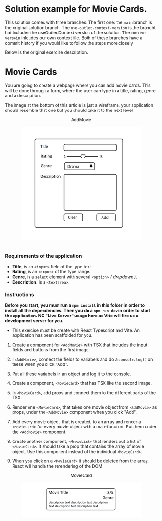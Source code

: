 # Solution example for Movie Cards.

This solution comes with three branches. The first one: the `main` branch is the original solution branch. The `use-outlet-context-version` is the brancht hat includes the useOutledContext version of the solution. The `context-versoin` inlcudes our own context file. Both of these branches have a commit history if you would like to follow the steps more closely.

Below is the original exercise description.

# Movie Cards

You are going to create a webpage where you can add movie cards. This will be done through a form, where the user can type in a title, rating, genre and a description.

The image at the bottom of this article is just a wireframe, your application should resemble that one but you should take it to the next level.

<figure style=" margin: 0; text-align: center">
  <figcaption>AddMovie</figcaption>
  <img src="./src/assets/add-movie.png" style="padding: 1rem; width: 400px">
</figure>

### Requirements of the application

- **Title**, is an `<input>` field of the type text.
- **Rating**, is an `<input>` of the type range.
- **Genre**, is a `select` element with several `<option>` _( dropdown )_.
- **Description**, is a `<textarea>`.

### Instructions

**Before you start, you must run a `npm install` in this folder in order to install all the dependencies. Then you do a `npm run dev` in order to start the application. NO "Live Server" usage here as Vite will fire up a development server for you.**

- This exercise must be create with React Typescript and Vite. An application has been scaffolded for you.

1. Create a component for `<AddMovie>` with TSX that includes the input fields and buttons from the first image.

2. I `<AddMovie>`, connect the fields to variabels and do a `console.log()` on these when you click "Add".

3. Put all these variabels in an object and log it to the console.

4. Create a component, `<MovieCard>` that has TSX like the second image.

5. In `<MovieCard>`, add props and connect them to the different parts of the TSX.

6. Render one `<MovieCard>`, that takes one movie object from `<AddMovie>` as props, under the `<AddMovie>` component when you click "Add".

7. Add every movie object, that is created, to an array and render a `<MovieCard>` for every movie object with a map-function. Put them under the `<AddMovie>` component.

8. Create another component, `<MovieList>` that renders out a list of `<MovieCard>`. It should take a prop that contains the array of movie object. Use this component instead of the individual `<MovieCard>`.

9. When you click on a `<MovieCard>` it should be deleted from the array. React will handle the rerendering of the DOM.

<div style="text-align: center">
  <figcaption>MovieCard</figcaption>
  <img src="./src/assets/movie-component.png" style="padding: 1rem; width: 400px">
</div>
